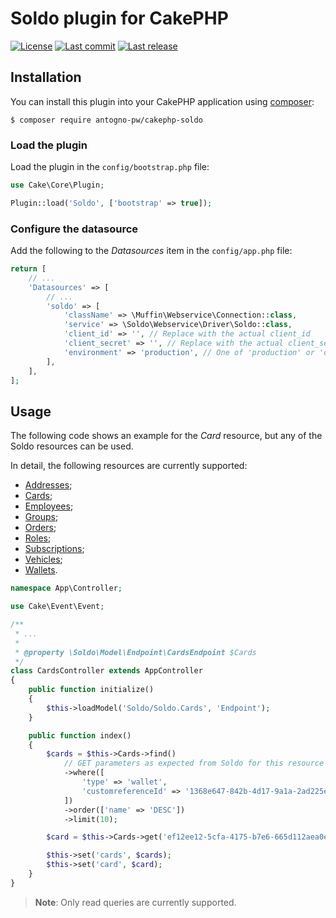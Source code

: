 # Soldo plugin for CakePHP

<p>
	<a href="https://gitlab.com/antognoPW/cakephp-soldo/blob/master/LICENSE"><img src="https://img.shields.io/gitlab/license/antognoPW/cakephp-soldo" alt="License"></a>
	<a href="https://gitlab.com/antognoPW/cakephp-soldo/commits"><img src="https://img.shields.io/gitlab/last-commit/antognoPW/cakephp-soldo" alt="Last commit"></a>
	<a href="https://gitlab.com/antognoPW/cakephp-soldo/-/releases"><img src="https://img.shields.io/gitlab/v/tag/antognoPW/cakephp-soldo?label=last%20release" alt="Last release"></a>
</p>

## Installation

You can install this plugin into your CakePHP application using [composer](https://getcomposer.org):

```
$ composer require antogno-pw/cakephp-soldo
```

### Load the plugin

Load the plugin in the `config/bootstrap.php` file:

```php
use Cake\Core\Plugin;

Plugin::load('Soldo', ['bootstrap' => true]);
```

### Configure the datasource

Add the following to the _Datasources_ item in the `config/app.php` file:

```php
return [
    // ...
    'Datasources' => [
        // ...
        'soldo' => [
            'className' => \Muffin\Webservice\Connection::class,
            'service' => \Soldo\Webservice\Driver\Soldo::class,
            'client_id' => '', // Replace with the actual client_id
            'client_secret' => '', // Replace with the actual client_secret
            'environment' => 'production', // One of 'production' or 'demo'
        ],
    ],
];
```

## Usage

The following code shows an example for the _Card_ resource, but any of the Soldo resources can be used.

In detail, the following resources are currently supported:

- [Addresses](https://developer.soldo.com/v2/f073ovxenbeb2jesx2oif1u2i3awgkyk.html#addresses);
- [Cards](https://developer.soldo.com/v2/f073ovxenbeb2jesx2oif1u2i3awgkyk.html#cards);
  <!-- - [Company](https://developer.soldo.com/v2/f073ovxenbeb2jesx2oif1u2i3awgkyk.html#company); -->
- [Employees](https://developer.soldo.com/v2/f073ovxenbeb2jesx2oif1u2i3awgkyk.html#users);
- [Groups](https://developer.soldo.com/v2/f073ovxenbeb2jesx2oif1u2i3awgkyk.html#groups);
- [Orders](https://developer.soldo.com/v2/f073ovxenbeb2jesx2oif1u2i3awgkyk.html#orders);
- [Roles](https://developer.soldo.com/v2/f073ovxenbeb2jesx2oif1u2i3awgkyk.html#permissions);
- [Subscriptions](https://developer.soldo.com/v2/f073ovxenbeb2jesx2oif1u2i3awgkyk.html#subscriptions);
  <!-- - [Transactions](https://developer.soldo.com/v2/f073ovxenbeb2jesx2oif1u2i3awgkyk.html#transactions); -->
- [Vehicles](https://developer.soldo.com/v2/f073ovxenbeb2jesx2oif1u2i3awgkyk.html#vehicles);
- [Wallets](https://developer.soldo.com/v2/f073ovxenbeb2jesx2oif1u2i3awgkyk.html#wallets).

```php
namespace App\Controller;

use Cake\Event\Event;

/**
 * ...
 *
 * @property \Soldo\Model\Endpoint\CardsEndpoint $Cards
 */
class CardsController extends AppController
{
    public function initialize()
    {
        $this->loadModel('Soldo/Soldo.Cards', 'Endpoint');
    }

    public function index()
    {
        $cards = $this->Cards->find()
            // GET parameters as expected from Soldo for this resource
            ->where([
                'type' => 'wallet',
                'customreferenceId' => '1368e647-842b-4d17-9a1a-2ad225e6dc1a'
            ])
            ->order(['name' => 'DESC'])
            ->limit(10);

        $card = $this->Cards->get('ef12ee12-5cfa-4175-b7e6-665d112aea0e');

        $this->set('cards', $cards);
        $this->set('card', $card);
    }
}
```

> **Note**: Only read queries are currently supported.
